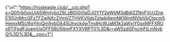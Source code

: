{"url":"https://hosteagle.club/__cpi.php?s=Q05rb0oxUjA5WmtybzZ6LzBIOGt0aDJGY1Y2eWtjM3dBdjZZNnFVcUZneE1GUnMrcGFzTFZwNXc2VmVZTHVKV0dsTzlwbjliemNKWmtNVlpVbCtqcm5HemxMSU9qYitvQm9ybDA4SUhvckdwTmdHcWJaM3k2aWxjY0gxMFFXRUx6TjFpdFJoamUxOFF5RU5IbmFXYXVRPT0%3D&r=aW5zdGFncmFtLmNvbQ%3D%3D&__cpo=1"}
